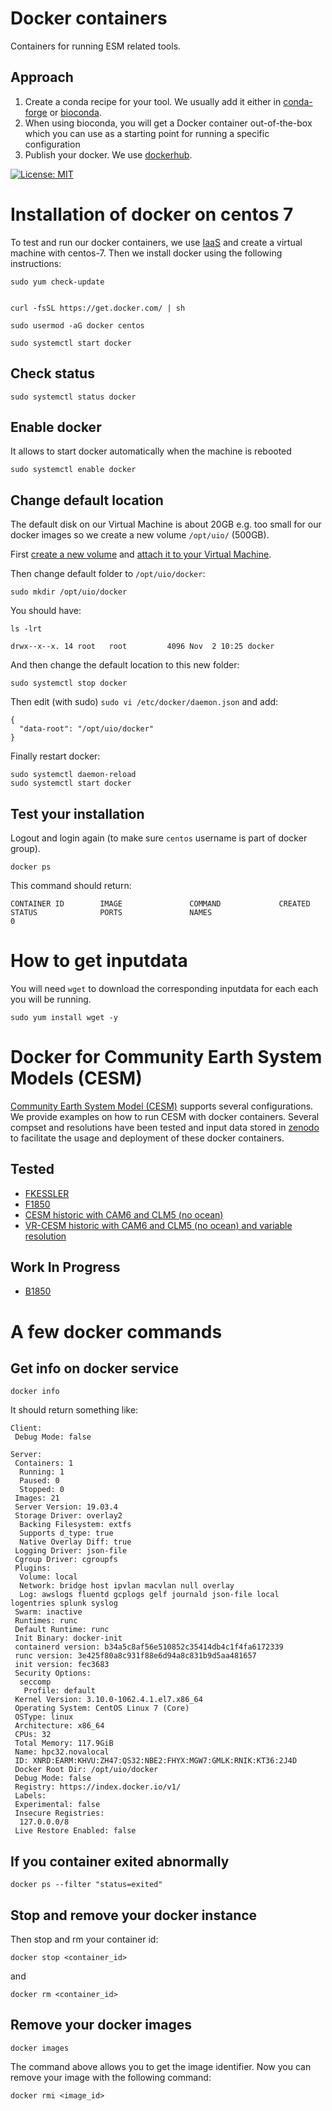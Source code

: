# Docker containers

Containers for running ESM related tools.

## Approach

1. Create a conda recipe for your tool. We usually add it either in [conda-forge](https://conda-forge.org/) or [bioconda](https://bioconda.github.io/).
2. When using bioconda, you will get a Docker container out-of-the-box which you can use as a starting point for running a specific configuration
3. Publish your docker. We use [dockerhub](https://hub.docker.com/).

[![License: MIT](https://img.shields.io/badge/License-MIT-yellow.svg)](https://opensource.org/licenses/MIT)

# Installation of docker on centos 7

To test and run our docker containers, we use [IaaS](http://docs.uh-iaas.no/en/latest/) and create a virtual machine with centos-7. Then we install docker using the following instructions:

```
sudo yum check-update


curl -fsSL https://get.docker.com/ | sh

sudo usermod -aG docker centos

sudo systemctl start docker
```

## Check status

```
sudo systemctl status docker
```

## Enable docker 

It allows to start docker automatically when the machine is rebooted

```
sudo systemctl enable docker
```

## Change default location

The default disk on our Virtual Machine is about 20GB e.g. too small for our docker images so we create a new volume `/opt/uio/` (500GB).

First [create a new volume](http://docs.uh-iaas.no/en/latest/manage-volumes.html#create-a-volume) and [attach it to your Virtual Machine](http://docs.uh-iaas.no/en/latest/manage-volumes.html#attach-a-volume-to-a-virtual-machine).

Then change default folder to `/opt/uio/docker`:

```
sudo mkdir /opt/uio/docker
```

You should have:

```
ls -lrt 

drwx--x--x. 14 root   root         4096 Nov  2 10:25 docker
```

And then change the default location to this new folder:

```
sudo systemctl stop docker
```

Then edit (with sudo) `sudo vi /etc/docker/daemon.json` and add:

```
{
  "data-root": "/opt/uio/docker"
}
```

Finally restart docker:

```
sudo systemctl daemon-reload
sudo systemctl start docker
```
## Test your installation

Logout and login again (to make sure `centos` username is part of docker group).

```
docker ps
```
This command should return:

```
CONTAINER ID        IMAGE               COMMAND             CREATED             STATUS              PORTS               NAMES
0
```

# How to get inputdata

You will need `wget` to download the corresponding inputdata for each each you will be running.

```
sudo yum install wget -y
```

# Docker for Community Earth System Models (CESM) 

[Community Earth System Model (CESM)](http://www.cesm.ucar.edu/models/) supports several configurations. We provide examples on how to run CESM with docker containers. Several compset and resolutions have been tested and input data stored in [zenodo](https://zenodo.org/) to facilitate the usage and deployment of these docker containers.

## Tested

- [FKESSLER](https://github.com/NordicESMhub/fkessler_docker)
- [F1850](https://github.com/NordicESMhub/F1850_docker)
- [CESM historic with CAM6 and CLM5 (no ocean)](https://github.com/NordicESMhub/hc6l5_docker)
- [VR-CESM historic with CAM6 and CLM5 (no ocean) and variable resolution](https://github.com/NordicESMhub/VR-CESM_docker)

## Work In Progress

- [B1850](https://github.com/NordicESMhub/B1850_docker)

# A few docker commands

## Get info on docker service

```
docker info
```

It should return something like:

```
Client:
 Debug Mode: false

Server:
 Containers: 1
  Running: 1
  Paused: 0
  Stopped: 0
 Images: 21
 Server Version: 19.03.4
 Storage Driver: overlay2
  Backing Filesystem: extfs
  Supports d_type: true
  Native Overlay Diff: true
 Logging Driver: json-file
 Cgroup Driver: cgroupfs
 Plugins:
  Volume: local
  Network: bridge host ipvlan macvlan null overlay
  Log: awslogs fluentd gcplogs gelf journald json-file local logentries splunk syslog
 Swarm: inactive
 Runtimes: runc
 Default Runtime: runc
 Init Binary: docker-init
 containerd version: b34a5c8af56e510852c35414db4c1f4fa6172339
 runc version: 3e425f80a8c931f88e6d94a8c831b9d5aa481657
 init version: fec3683
 Security Options:
  seccomp
   Profile: default
 Kernel Version: 3.10.0-1062.4.1.el7.x86_64
 Operating System: CentOS Linux 7 (Core)
 OSType: linux
 Architecture: x86_64
 CPUs: 32
 Total Memory: 117.9GiB
 Name: hpc32.novalocal
 ID: XNRD:EARM:KHVU:ZH47:QS32:NBE2:FHYX:MGW7:GMLK:RNIK:KT36:2J4D
 Docker Root Dir: /opt/uio/docker
 Debug Mode: false
 Registry: https://index.docker.io/v1/
 Labels:
 Experimental: false
 Insecure Registries:
  127.0.0.0/8
 Live Restore Enabled: false
 ```
## If you container exited abnormally

```
docker ps --filter "status=exited"
```

## Stop and remove your docker instance

Then stop and rm your container id:

```
docker stop <container_id>
```

and

```
docker rm <container_id>
```

## Remove your docker images

```
docker images
```

The command above allows you to get the image identifier. Now you can remove your image with the following command:

```
docker rmi <image_id>
```


